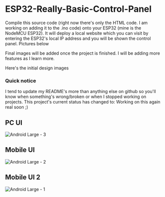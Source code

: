 # ESP32-Really-Basic-Control-Panel

Compile this source code (right now there's only the HTML code. I am working on adding it to the .ino code) onto your ESP32 (mine is the NodeMCU ESP32). It will deploy a local website which you can visit by entering the ESP32's local IP address and you will be shown the control panel. Pictures below 

Final images will be added once the project is finished. I will be adding more features as I learn more.

Here's the initial design images

### Quick notice

I tend to update my README's more than anything else on github so you'll know when something's wrong/broken or when I stopped working on projects. This project's current status has changed to: Working on this again real soon ;) 

## PC UI
![Android Large - 3](https://user-images.githubusercontent.com/57006688/210266832-9d3dc488-dedd-4212-ba28-b145e3a4e6ea.png)

## Mobile UI
![Android Large - 2](https://user-images.githubusercontent.com/57006688/210266795-afe9e2b5-1d67-4219-80a6-3bd273f06fb5.png)

## Mobile UI 2
![Android Large - 1](https://user-images.githubusercontent.com/57006688/210266764-b6235bd1-f6f5-45db-9f31-ad3e796cce52.png)
